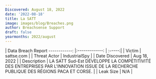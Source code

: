 ```yaml
---
Discovered: August 18, 2022
date: '2022-08-18'
title: La SATT
image: images/blog/Breaches.png
author: Breachsense Support
draft: false
yearmonths: 2022/august
---
```



| Data Breach Report
------------:     |:-------------:    | :-----:|
| Victim      | sattse.com      | 
| Threat Actor      | IndustrialSpy      | 
| Date Discovered      | Aug 18, 2022      | 
| Description      | LA SATT Sud-Est DÉVELOPPE LA COMPÉTITIVITÉ DES ENTREPRISES PAR L'INNOVATION ISSUE DE LA RECHERCHE PUBLIQUE DES RÉGIONS PACA ET CORSE.      | 
| Leak Size      | N/A      | 

